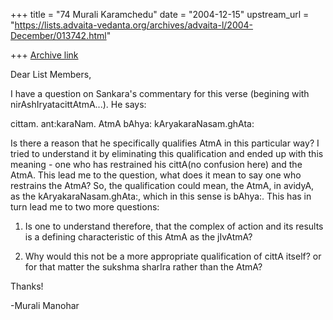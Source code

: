 +++
title = "74 Murali Karamchedu"
date = "2004-12-15"
upstream_url = "https://lists.advaita-vedanta.org/archives/advaita-l/2004-December/013742.html"

+++
[Archive link](https://lists.advaita-vedanta.org/archives/advaita-l/2004-December/013742.html)

Dear List Members,

I have a question on Sankara's commentary for this verse (begining with 
nirAshIryatacittAtmA...). He says:

cittam. ant:karaNam. AtmA bAhya: kAryakaraNasam.ghAta:

Is there a reason that he specifically qualifies AtmA in this particular 
way? I tried to understand it by eliminating this qualification and ended up 
with this meaning - one who has restrained his cittA(no confusion here) and 
the AtmA. This lead me to the question, what does it mean to say one who 
restrains the AtmA? So, the qualification could mean, the AtmA, in avidyA, 
as the kAryakaraNasam.ghAta:, which in this sense is bAhya:. This has in 
turn lead me to two more questions:

1. Is one to understand therefore, that the complex of action and its 
results is a defining characteristic of this AtmA as the jIvAtmA?

2. Why would this not be a more appropriate qualification of cittA itself? 
or for that matter the sukshma sharIra rather than the AtmA?

Thanks!

-Murali Manohar



